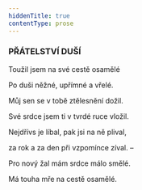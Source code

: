 ```yaml
---
hiddenTitle: true
contentType: prose
---
```


<section>

### PŘÁTELSTVÍ DUŠÍ

Toužil jsem na své cestě osamělé 

Po duši něžné, upřímné a vřelé.

</section>

<section>

Můj sen se v tobě ztělesnění dožil. 

Své srdce jsem ti v tvrdé ruce vložil.

</section>

<section>

Nejdřívs je líbal, pak jsi na ně plival, 

za rok a za den při vzpomínce zíval. –

</section>

<section>

Pro nový žal mám srdce málo smělé. 

Má touha mře na cestě osamělé.

</section>
